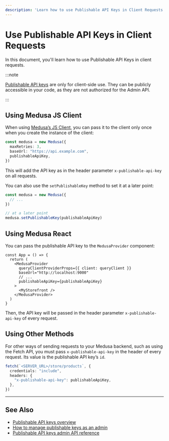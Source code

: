 ```yaml
---
description: 'Learn how to use Publishable API Keys in Client Requests using Medusa JS Client, Medusa React, or other methods.'
---
```


# Use Publishable API Keys in Client Requests

In this document, you'll learn how to use Publishable API Keys in client requests.

:::note

[Publishable API keys](../index.mdx) are only for client-side use. They can be publicly accessible in your code, as they are not authorized for the Admin API.

:::

## Using Medusa JS Client

When using [Medusa’s JS Client](../../../js-client/overview.md), you can pass it to the client only once when you create the instance of the client:

```ts
const medusa = new Medusa({
  maxRetries: 3,
  baseUrl: "https://api.example.com",
  publishableApiKey,
})
```

This will add the API key as in the header parameter `x-publishable-api-key` on all requests.

You can also use the `setPublishableKey` method to set it at a later point:

```ts
const medusa = new Medusa({
  // ...
})

// at a later point
medusa.setPublishableKey(publishableApiKey)
```

## Using Medusa React

You can pass the publishable API key to the `MedusaProvider` component:

```tsx
const App = () => {
  return (
    <MedusaProvider
      queryClientProviderProps={{ client: queryClient }}
      baseUrl="http://localhost:9000"
      // ...
      publishableApiKey={publishableApiKey}
    >
      <MyStorefront />
    </MedusaProvider>
  )
}
```

Then, the API key will be passed in the header parameter `x-publishable-api-key` of every request.

## Using Other Methods

For other ways of sending requests to your Medusa backend, such as using the Fetch API, you must pass `x-publishable-api-key` in the header of every request. Its value is the publishable API key’s `id`.

```ts
fetch(`<SERVER_URL>/store/products`, {
  credentials: "include",
  headers: {
    "x-publishable-api-key": publishableApiKey,
  },
})
```

---

## See Also

- [Publishable API keys overview](../index.mdx)
- [How to manage publishable keys as an admin](../admin/manage-publishable-api-keys.mdx)
- [Publishable API keys admin API reference](/api/admin/#tag/PublishableApiKey)
